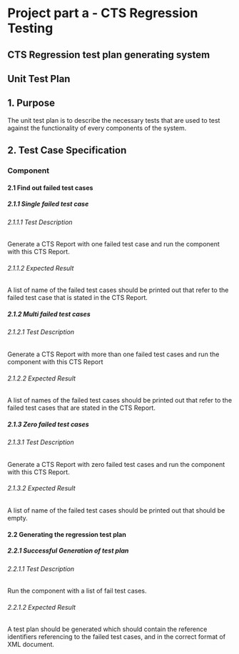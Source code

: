# Project part a - CTS Regression Testing

## CTS Regression test plan generating system
## Unit Test Plan

##  1. Purpose
The unit test plan is to describe the necessary tests that are used to test against the functionality of every components of the system.

## 2. Test Case Specification
### Component 
#### 2.1 Find out failed test cases
##### 2.1.1	Single failed test case
###### 2.1.1.1	Test Description
Generate a CTS Report with one failed test case and run the component with this CTS Report.
###### 2.1.1.2	Expected Result

A list of name of the failed test cases should be printed out that refer to the failed test case that is stated in the CTS Report. 

##### 2.1.2	Multi failed test cases
###### 2.1.2.1 Test Description
Generate a CTS Report with more than one failed test cases and run the component with this CTS Report
###### 2.1.2.2 Expected Result

A list of names of the failed test cases should be printed out that refer to the failed test cases that are stated in the CTS Report. 

##### 2.1.3	Zero failed test cases
###### 2.1.3.1 Test Description 
Generate a CTS Report with zero failed test cases and run the component with this CTS Report.
###### 2.1.3.2 Expected Result

A list of name of the failed test cases should be printed out that should be empty.


#### 2.2 Generating the regression test plan
##### 2.2.1	Successful Generation of test plan
###### 2.2.1.1 Test Description 
Run the component with a list of fail test cases.
###### 2.2.1.2	Expected Result
A test plan should be generated which should contain the reference identifiers referencing to the failed test cases, and in the correct format of XML document.